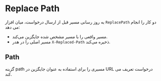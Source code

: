 # Replace Path

به روز رسانی مسیر قبل از ارسال درخواست، میان افزار `ReplacePath` دو کار را انجام می دهد:

- مسیر واقعی را با مسیر مشخص شده جایگزین می‌کند.
- مسیر اصلی را در هدر `X-Replaced-Path` ذخیره می‌کند.

## Path

گزینه path مسیری را برای استفاده به عنوان جایگزین در URL درخواست تعریف می کند.